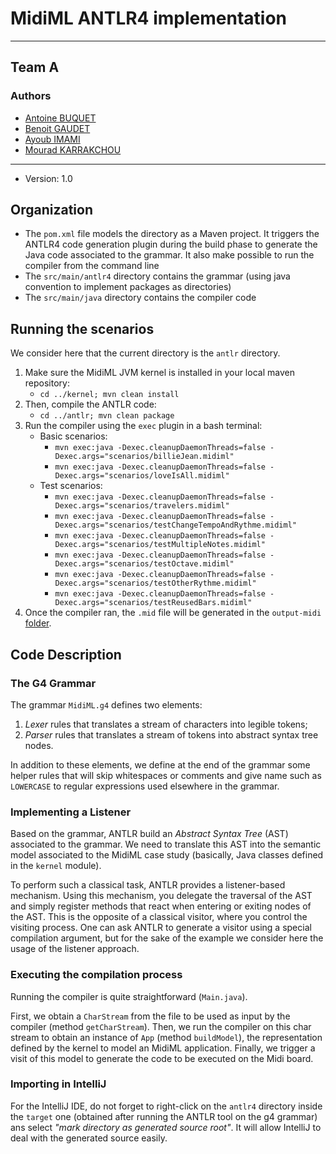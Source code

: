 # MidiML ANTLR4 implementation

---
## Team A
### Authors
- [Antoine BUQUET](https://github.com/antoinebqt)
- [Benoit GAUDET](https://github.com/BenoitGAUDET38)
- [Ayoub IMAMI](https://github.com/AyoubIMAMI)
- [Mourad KARRAKCHOU](https://github.com/MouradKarrakchou)
---
  * Version: 1.0

## Organization

  * The `pom.xml` file models the directory as a Maven project. It triggers the ANTLR4 code generation plugin during 
    the build phase to generate the Java code associated to the grammar. It also make possible to run the compiler
    from the command line
  * The `src/main/antlr4` directory contains the grammar (using java convention to implement packages as directories)
  * The `src/main/java` directory contains the compiler code


## Running the scenarios

We consider here that the current directory is the `antlr` directory.

  1. Make sure the MidiML JVM kernel is installed in your local maven repository:
     * `cd ../kernel; mvn clean install`
  2. Then, compile the ANTLR code:
     * `cd ../antlr; mvn clean package`
  3. Run the compiler using the `exec` plugin in a bash terminal:
     * Basic scenarios:
       * `mvn exec:java -Dexec.cleanupDaemonThreads=false -Dexec.args="scenarios/billieJean.midiml"`
       * `mvn exec:java -Dexec.cleanupDaemonThreads=false -Dexec.args="scenarios/loveIsAll.midiml"`
     * Test scenarios:
       * `mvn exec:java -Dexec.cleanupDaemonThreads=false -Dexec.args="scenarios/travelers.midiml"`
       * `mvn exec:java -Dexec.cleanupDaemonThreads=false -Dexec.args="scenarios/testChangeTempoAndRythme.midiml"`
       * `mvn exec:java -Dexec.cleanupDaemonThreads=false -Dexec.args="scenarios/testMultipleNotes.midiml"`
       * `mvn exec:java -Dexec.cleanupDaemonThreads=false -Dexec.args="scenarios/testOctave.midiml"`
       * `mvn exec:java -Dexec.cleanupDaemonThreads=false -Dexec.args="scenarios/testOtherRythme.midiml"`
       * `mvn exec:java -Dexec.cleanupDaemonThreads=false -Dexec.args="scenarios/testReusedBars.midiml"`
   4. Once the compiler ran, the `.mid` file will be generated in the `output-midi` [folder](https://github.com/BenoitGAUDET38/dsl-team-a-mml/tree/main/antlr/output-midi).
## Code Description

### The G4 Grammar

The grammar `MidiML.g4` defines two elements:

  1. _Lexer_ rules that translates a stream of characters into legible tokens;
  2. _Parser_ rules that translates a stream of tokens into abstract syntax tree nodes.

In addition to these elements, we define at the end of the grammar some helper rules that will skip whitespaces or comments and give name such as `LOWERCASE` to regular expressions used elsewhere in the grammar.


### Implementing a Listener

Based on the grammar, ANTLR build an _Abstract Syntax Tree_ (AST) associated to the grammar. We need to translate this AST into the semantic model associated to the MidiML case study (basically, Java classes defined in the `kernel` module).

To perform such a classical task, ANTLR provides a listener-based mechanism. Using this mechanism, you delegate the traversal of the AST and simply register methods that react when entering or exiting nodes of the AST. This is the opposite of a classical visitor, where you control the visiting process. One can ask ANTLR to generate a visitor using a special compilation argument, but for the sake of the example we consider here the usage of the listener approach.

### Executing the compilation process

Running the compiler is quite straightforward (`Main.java`).

First, we obtain a `CharStream` from the file to be used as input by the compiler (method `getCharStream`). Then, we run the compiler on this char stream to obtain an instance of `App` (method `buildModel`), the representation defined by the kernel to model an MidiML application. Finally, we trigger a visit of this model to generate the code to be executed on the Midi board.

### Importing in IntelliJ

For the IntelliJ IDE, do not forget to right-click on the `antlr4` directory inside the `target` one (obtained after running the ANTLR tool on the g4 grammar) ans select _"mark directory as generated source root"_. It will allow IntelliJ to deal with the generated source easily.

